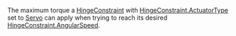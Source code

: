 The maximum torque a [HingeConstraint](https://create.roblox.com/docs/reference/engine/classes/HingeConstraint) with [HingeConstraint.ActuatorType](https://create.roblox.com/docs/reference/engine/classes/HingeConstraint#ActuatorType)
set to [Servo](https://developer.roblox.com/en-us/api-reference/enum/ActuatorType) can apply when trying to reach its
desired [HingeConstraint.AngularSpeed](https://create.roblox.com/docs/reference/engine/classes/HingeConstraint#AngularSpeed).